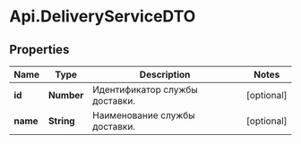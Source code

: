 # Api.DeliveryServiceDTO

## Properties

Name | Type | Description | Notes
------------ | ------------- | ------------- | -------------
**id** | **Number** | Идентификатор службы доставки. | [optional] 
**name** | **String** | Наименование службы доставки. | [optional] 


